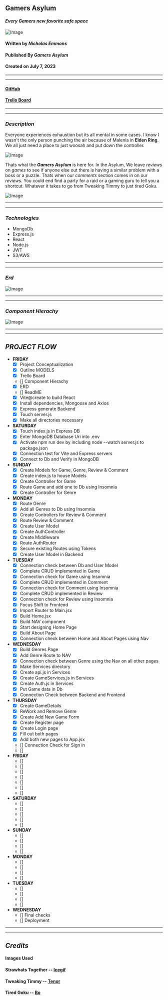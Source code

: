 ## **Gamers Asylum**
#### _Every Gamers new favorite safe space_

![Image](images/StrawhatsTogether.gif)

#### Written by ***Nicholas Emmons***
#### Published By ***Gamers Asylum***
#### Created on July 7, 2023
***
***

#### [**GitHub**](https://github.com/nemmons27/Gamers_Asylum)
#### [**Trello Board**](https://trello.com/b/20Wf3b0N/gamers-asylum)

***
***
### _**Description**_
Everyone experiences exhaustion but its all mental in some cases. I know I wasn't the only person punching the air because of Malenia in **Elden Ring**. We all just need a place to just woosah and put down the controller.

![Image](images/TweakingTimmy.gif)

Thats what the ***Gamers Asylum*** is here for. In the Asylum, We leave *reviews* on *games* to see if anyone else out there is having a similar problem with a boss or a puzzle. Thats when our *comments* section comes in on our *reviews*. You could end find a party for a raid or a gaming guru to tell you a shortcut. Whatever it takes to go from Tweaking Timmy to just tired Goku.

![Image](images/TiredGoku.gif)
***
***
### _**Technologies**_
+ MongoDb
+ Express.js
+ React
+ Node.js
+ JWT
+ S3/AWS
***
***
### _**Erd**_
![Image](images/Gamers%20Asylum%20Erd%20.png)
***
***
### _**Component Hierachy**_
![Image](images/Gamers%20Asylum%20Heirachy.png)
***
***

## _**PROJECT FLOW**_

- **FRIDAY**
    - [X] Project Conceptualization   
    - [X] Outline MODELS     
    - [X] Trello Board   
    - [] Component Hierachy   
    - [X] ERD   
    - [] ReadME   
    - [X] Vite@create to build React 
    - [X] Install dependencies, Mongoose and Axios
    - [X] Express generate Backend
    - [X] Touch server.js
    - [X] Make all directories necessary
- **SATURDAY**
    - [X] Touch index.js in Express DB
    - [X] Enter MongoDB Database Uri into .env
    - [X] Activate npm run dev by including node --watch server.js to package.json
    - [X] Connection test for Vite and Express servers
    - [X] Connect to Db and Verify in MongoDB
- **SUNDAY**
    - [X] Create Models for Game, Genre, Review & Comment
    - [X] Create index.js to house Models
    - [X] Create Controller for Game
    - [X] Route Game and add one to Db using Insomnia
    - [X] Create Controller for Genre
- **MONDAY**
    - [X] Route Genre
    - [X] Add all Genres to Db using Insomnia
    - [X] Create Controllers for Review & Comment 
    - [X] Route Review & Comment
    - [X] Create User Model 
    - [X] Create AuthController
    - [X] Create Middleware
    - [X] Route AuthRouter
    - [X] Secure existing Routes using Tokens
    - [X] Create User Model in Backend
- **TUESDAY**
    - [X] Connection check between Db and User Model
    - [X] Complete CRUD implemented in Game 
    - [X] Connection check for Game using Insomnia
    - [X] Complete CRUD implemented in Comment
    - [X] Connection check for Comment using Insomnia
    - [X] Complete CRUD implemented in Review
    - [X] Connection check for Review using Insomnia
    - [X] Focus Shift to Frontend
    - [X] Import Router to Main.jsx
    - [X] Build Home.jsx
    - [X] Build NAV component
    - [X] Start designing Home Page
    - [X] Build About Page
    - [X] Connection check between Home and About Pages using Nav 
- **WEDNESDAY**
    - [X] Build Genres Page
    - [X] Add Genre Route to NAV
    - [X] Connection check between Genre using the Nav on all other pages
    - [X] Make Services directory
    - [X] Create api.js in Services
    - [X] Create GameServices.js in Services
    - [X] Create Auth.js in Services
    - [X] Put Game data in Db
    - [X] Connection Check between Backend and Frontend
- **THURSDAY**
    - [X] Create GameDetails
    - [X] ReWork and Remove Genre
    - [X] Create Add New Game Form
    - [X] Create Register page
    - [X] Create Login page
    - [X] Fill out both pages
    - [X] Add both new pages to App.jsx
    - [] Connection Check for Sign in
    - [] 
- **FRIDAY**
    - []
    - []
    - []
    - []
    - []
    - []
    - []
- **SATURDAY**
    - []
    - []
    - []
    - []
    - []
- **SUNDAY**
    - []
    - []
    - []
    - []
- **MONDAY**
    - []
    - []
    - []
    - []
- **TUESDAY**
    - []
    - []
    - []
    - []
- **WEDNESDAY**
    - [] Final checks
    - [] Deployment
***
***


## _**Credits**_
#### **Images Used**
#### Strawhats Together -- [Icegif](https://www.icegif.com/one-piece-43/)
#### Tweaking Timmy -- [Tenor](https://tenor.com/view/gamer-cant-sleep-focused-sleep-is-for-the-weak-gif-11368894)
#### Tired Goku -- [Bo](https://boo.world/u/anime/EQOloZ/my-body-is-exhausted)
